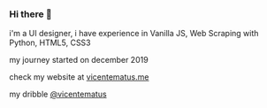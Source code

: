 ### Hi there 👋

i'm a UI designer, i have experience in Vanilla JS, Web Scraping with Python, HTML5, CSS3

my journey started on december 2019

check my website at [vicentematus.me](vicentematus.me)

my dribble [@vicentematus](dribbble.com/vicentematus)

